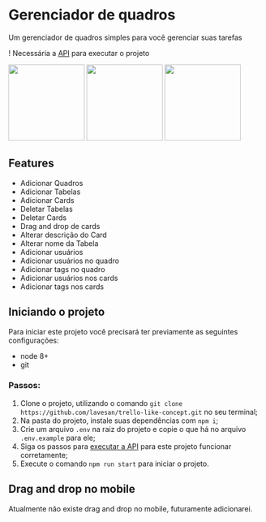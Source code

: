 # Gerenciador de quadros

Um gerenciador de quadros simples para você gerenciar suas tarefas

! Necessária a [API](https://github.com/lavesan/trello-like-concept-api) para executar o projeto

<img width="150" src="https://valderyportfolio.s3.amazonaws.com/projetos/trello-screenshot-1.png" />
<img width="150" src="https://valderyportfolio.s3.amazonaws.com/projetos/trello-screenshot-2.png" />
<img width="150" src="https://valderyportfolio.s3.amazonaws.com/projetos/trello-screenshot-3.png" />

## Features

- Adicionar Quadros
- Adicionar Tabelas
- Adicionar Cards
- Deletar Tabelas
- Deletar Cards
- Drag and drop de cards
- Alterar descrição do Card
- Alterar nome da Tabela
- Adicionar usuários
- Adicionar usuários no quadro
- Adicionar tags no quadro
- Adicionar usuários nos cards
- Adicionar tags nos cards

## Iniciando o projeto

Para iniciar este projeto você precisará ter previamente as seguintes configurações:

- node 8+
- git

### Passos:

1. Clone o projeto, utilizando o comando `git clone https://github.com/lavesan/trello-like-concept.git` no seu terminal;
2. Na pasta do projeto, instale suas dependências com `npm i`;
3. Crie um arquivo `.env` na raiz do projeto e copie o que há no arquivo `.env.example` para ele;
4. Siga os passos para [executar a API](https://github.com/lavesan/trello-like-concept-api) para este projeto funcionar corretamente;
5. Execute o comando `npm run start` para iniciar o projeto.

## Drag and drop no mobile

Atualmente não existe drag and drop no mobile, futuramente adicionarei.
